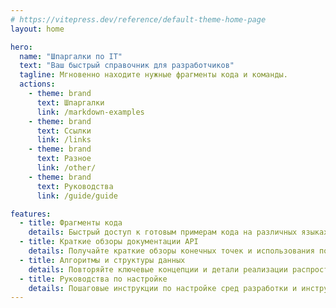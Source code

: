 ```yaml
---
# https://vitepress.dev/reference/default-theme-home-page
layout: home

hero:
  name: "Шпаргалки по IT"
  text: "Ваш быстрый справочник для разработчиков"
  tagline: Мгновенно находите нужные фрагменты кода и команды.
  actions:
    - theme: brand
      text: Шпаргалки
      link: /markdown-examples
    - theme: brand
      text: Ссылки
      link: /links
    - theme: brand
      text: Разное
      link: /other/
    - theme: brand
      text: Руководства
      link: /guide/guide

features:
  - title: Фрагменты кода
    details: Быстрый доступ к готовым примерам кода на различных языках программирования.
  - title: Краткие обзоры документации API
    details: Получайте краткие обзоры конечных точек и использования популярных API.
  - title: Алгоритмы и структуры данных
    details: Повторяйте ключевые концепции и детали реализации распространенных алгоритмов и структур данных.
  - title: Руководства по настройке
    details: Пошаговые инструкции по настройке сред разработки и инструментов.
---
```


